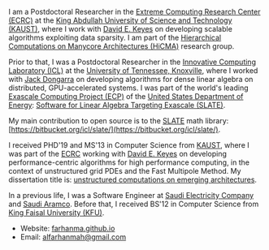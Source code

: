 I am a Postdoctoral Researcher in the
[Extreme Computing Research Center (ECRC)](https://ecrc.kaust.edu.sa) at the
[King Abdullah University of Science and Technology (KAUST)](https://kaust.edu.sa/en),
where I work with [David E. Keyes](https://www.kaust.edu.sa/en/study/faculty/david-keyes)
on developing scalable algorithms exploiting data sparsity. I am part of the
[Hierarchical Computations on Manycore Architectures (HiCMA)](https://cemse.kaust.edu.sa/hicma)
research group.

Prior to that, I was a Postdoctoral Researcher in the
[Innovative Computing Laboratory (ICL)](http://www.icl.utk.edu/) at the
[University of Tennessee, Knoxville](https://utk.edu/), where I worked with
[Jack Dongarra](http://www.netlib.org/utk/people/JackDongarra/) on developing
algorithms for dense linear algebra on distributed, GPU-accelerated systems.
I was part of the world's leading
[Exascale Computing Project (ECP)](https://www.exascaleproject.org/) of the
[United States Department of Energy](https://www.energy.gov/):
[Software for Linear Algebra Targeting Exascale (SLATE)](http://icl.utk.edu/slate/).

My main contribution to open source is to the [SLATE](http://icl.utk.edu/slate/)
math library: [https://bitbucket.org/icl/slate/](https://bitbucket.org/icl/slate/).

I received PHD'19 and MS'13 in Computer Science from
[KAUST](https://kaust.edu.sa/en), where I was part of the
[ECRC](https://ecrc.kaust.edu.sa) working with
[David E. Keyes](https://www.kaust.edu.sa/en/study/faculty/david-keyes) on
developing performance-centric algorithms for high performance computing,
in the context of unstructured grid PDEs and the Fast Multipole Method.
My dissertation title is:
[unstructured computations on emerging architectures](https://repository.kaust.edu.sa/handle/10754/644902).

In a previous life, I was a Software Engineer at
[Saudi Electricity Company](https://www.se.com.sa/en-us/Pages/home.aspx) and
[Saudi Aramco](https://www.aramco.com/). Before that, I received BS'12 in
Computer Science from [King Faisal University (KFU)](https://www.kfu.edu.sa/sites/Home/Default.aspx).

   * Website: [farhanma.github.io](https://farhanma.github.io/)
   * Email: alfarhanmah@gmail.com
